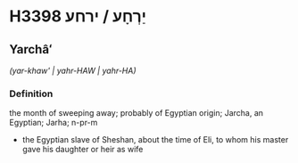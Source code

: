 # H3398 יַרְחָע / ירחע

## Yarchâʻ

_(yar-khaw' | yahr-HAW | yahr-HA)_

### Definition

the month of sweeping away; probably of Egyptian origin; Jarcha, an Egyptian; Jarha; n-pr-m

- the Egyptian slave of Sheshan, about the time of Eli, to whom his master gave his daughter or heir as wife
